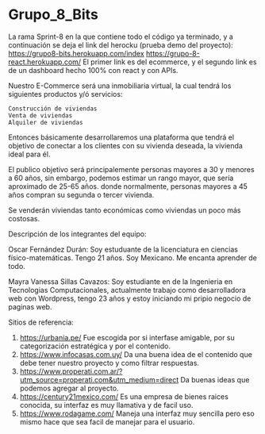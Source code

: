 # Grupo_8_Bits
La rama Sprint-8 en la que contiene todo el código ya terminado, y a continuación se deja el link del herocku (prueba demo del proyecto):
https://grupo8-bits.herokuapp.com/index
https://grupo-8-react.herokuapp.com/
El primer link es del ecommerce, y el segundo link es de un dashboard hecho 100% con react y con APIs.


Nuestro E-Commerce será una inmobiliaria virtual, la cual tendrá los siguientes productos y/ó servicios:

    Construcción de viviendas
    Venta de viviendas
    Alquiler de viviendas

Entonces básicamente desarrollaremos una plataforma que tendrá el objetivo de conectar a los clientes con su vivienda deseada, la vivienda ideal para él.

El publico objetivo será principalemente personas mayores a 30 y menores a 60 años, sin embargo, podemos estimar un rango mayor, que sería aproximado de 25-65 años. donde normalmente, personas mayores a 45 años compran su segunda o tercer vivienda.

Se venderán viviendas tanto económicas como viviendas un poco más costosas.

Descripción de los integrantes del equipo:

Oscar Fernández Durán: Soy estuduante de la licenciatura en ciencias físico-matemáticas. Tengo 21 años. Soy Mexicano. Me encanta aprender de todo.

Mayra Vanessa Sillas Cavazos: Soy estudiante en de la Ingenieria en Tecnologias Computacionales, actualmente trabajo como desarrolladora web con Wordpress, tengo 23 años y estoy iniciando mi pripio negocio de paginas web.


Sitios de referencia:
1) https://urbania.pe/  Fue escogida por si interfase amigable, por su categorización estratégica y por el contenido.
2) https://www.infocasas.com.uy/  Da una buena idea de el contenido que debe tener nuestro proyecto y como filtrar respuestas.
3) https://www.properati.com.ar/?utm_source=properati.com&utm_medium=direct Da buenas ideas que podemos agregar al proyecto.
4) https://century21mexico.com/ Es una empresa de bienes raices conocida, su interfaz es muy llamativa y de facil uso.
5) https://www.rodagame.com/ Maneja una interfaz muy sencilla pero eso mismo hace que sea facil de manejar para el usuario.
